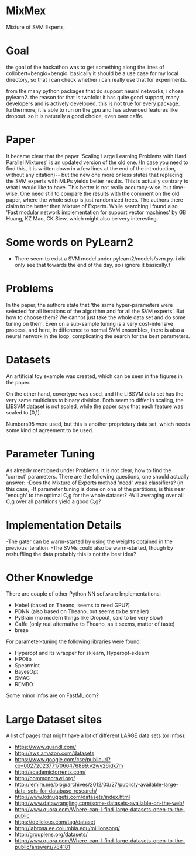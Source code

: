 
MixMex
======

Mixture of SVM Experts,


Goal
====

the goal of the hackathon was to get something along the lines of 
collobert+bengio+bengio.
basically it should be a use case for my local directory, so that i
can check whether i can really use that for experiments.

from the many python packages that do support neural networks,
i chose pylearn2. the reason for that is twofold: it has quite good
support, many developers and is actively developed. this is not
true for every package. furthermore, it is able to run on the gpu
and has advanced features like dropout. so it is naturally a good 
choice, even over caffe.


Paper
====

It became clear that the paper 'Scaling Large Learning Problems
with Hard Parallel Mixtures' is an updated version of the old one.
(In case you need to find this, it is written down in a few lines at
the end of the introduction, without any citation)-- but the new one
more or less states that replacing the SVM experts with MLPs yields
better results. This is actually contrary to what i would like to have.
This better is not really accuracy-wise, but time-wise. One need
still to compare the results with the comment on the old paper,
where the whole setup is just randomized trees. The authors there
claim to be better then Mixture of Experts.
While searching i found also 
'Fast modular network implementation for support vector machines'
by GB Huang, KZ Mao, CK Siew, which might also be very interesting.



Some words on PyLearn2
===================

- There seem to exist a SVM model under pylearn2/models/svm.py.
i did only see that towards the end of the day, so i ignore it basically.f


Problems
=======

In the paper, the authors state that 'the same hyper-parameters
were selected for all iterations of the algorithm and for all the
SVM experts'. But how to choose them? We cannot just take the
whole data set and do some tuning on them. Even on a sub-sample
tuning is a very cost-intensive process, and here, in difference to
normal SVM ensembles, there is also a neural network in the loop,
complicating the search for the best parameters. 


Datasets
======

An artificial toy example was created, which can be seen in the 
figures in the paper. 

On the other hand, covertype was used, and the LIBSVM data set
has the very same multiclass to binary division. Both seem to 
differ in scaling, the LIBSVM dataset is not scaled, while the paper
says that each feature was scaled to [0,1]. 

Numbers95 were used, but this is another proprietary data set,
which needs some kind of agreement to be used.



Parameter Tuning
=============

As already mentioned under Problems, it is not clear, how to find
the 'correct' parameters. There are the following questions, one
should actually answer:
	-Does the Mixture of Experts method 'need' weak classifiers?
		(in this case, 
	-If parameter tuning is done on one of the partitions, is this 
		near 'enough' to the optimal C,g for the whole dataset? 
	-Will averaging over all C,g over all partitions yield a good C,g?
	
	

Implementation Details
=================

-The gater can be warm-started by using the weights obtained in
the previous iteration.
-The SVMs could also be warm-started, though by reshuffling the
data probably this is not the best idea?


Other Knowledge
=============

There are couple of other Python NN software Implementations:

* Hebel (based on Theano, seems to need GPU?)
* PDNN (also based on Theano, but seems to be smaller)
* PyBrain (no modern things like Dropout, said to be very slow)
* Caffe (only real alternative to Theano, as it seems, matter of taste)
* breze
	
For parameter-tuning the following libraries were found:

* Hyperopt and its wrapper for sklearn, Hyperopt-sklearn
* HPOlib
* Spearmint
* BayesOpt
* SMAC
* REMBO
	
Some minor infos are on FastML.com?



Large Dataset sites
==============

A list of pages that might have a lot of different LARGE data sets (or infos):

- https://www.quandl.com/
- http://aws.amazon.com/datasets
- https://www.google.com/cse/publicurl?cx=002720237717066476899:v2wv26idk7m
- http://academictorrents.com/
- http://commoncrawl.org/
- http://lemire.me/blog/archives/2012/03/27/publicly-available-large-data-sets-for-database-research/
- http://www.kdnuggets.com/datasets/index.html
- http://www.datawrangling.com/some-datasets-available-on-the-web/
- http://www.quora.com/Where-can-I-find-large-datasets-open-to-the-public
- https://delicious.com/tag/dataset
- http://labrosa.ee.columbia.edu/millionsong/
- http://grouplens.org/datasets/
- http://www.quora.com/Where-can-I-find-large-datasets-open-to-the-public/answers/784181
	
	
	